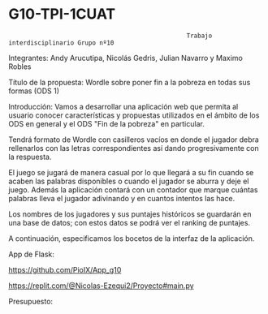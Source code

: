 # G10-TPI-1CUAT

                                                     Trabajo interdisciplinario Grupo nº10

Integrantes: Andy Arucutipa, Nicolás Gedris, Julian Navarro y Maximo Robles

Título de la propuesta: Wordle sobre poner fin a la pobreza en todas sus formas (ODS 1)

Introducción:
Vamos a desarrollar una aplicación web que permita al usuario conocer características y propuestas utilizados en el ámbito de los ODS en general y el ODS "Fin de la pobreza" en particular.

Tendrá formato de Wordle con casilleros vacíos en donde el jugador debra rellenarlos con las letras correspondientes así dando progresivamente con la respuesta.

El juego se jugará de manera casual por lo que llegará a su fin cuando se acaben las palabras disponibles o cuando el jugador se aburra y deje el juego. Además la aplicación contará con un contador que marque cuántas palabras lleva el jugador adivinando y en cuantos intentos las hace.

Los nombres de los jugadores y sus puntajes históricos se guardarán en una base de datos; con estos datos se podrá ver el ranking de puntajes. 

A continuación, especificamos los bocetos de la interfaz de la aplicación.

App de Flask:

https://github.com/PioIX/App_g10

https://replit.com/@Nicolas-Ezequi2/Proyecto#main.py

Presupuesto:











